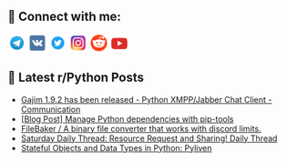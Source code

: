 ## 🔎 Connect with me:
[<img src="https://github.com/bullbesh/bullbesh/blob/main/images/Telegram.png" width="32" height="32" />](https://t.me/bullbesh)
[<img src="https://github.com/bullbesh/bullbesh/blob/main/images/VK.png" width="32" height="32" />](https://vk.com/bullbesh)
[<img src="https://github.com/bullbesh/bullbesh/blob/main/images/Twitter.png" width="32" height="32" />](https://twitter.com/bullbesh1)
[<img src="https://github.com/bullbesh/bullbesh/blob/main/images/Instagram.png" width="32" height="32" />](https://www.instagram.com/bullbesh)
[<img src="https://github.com/bullbesh/bullbesh/blob/main/images/Reddit.png" width="32" height="32" />](https://www.reddit.com/user/bullbesh)
[<img src="https://github.com/bullbesh/bullbesh/blob/main/images/YouTube.png" width="32" height="32" />](https://www.youtube.com/channel/UCtfjRs6uzgq5mfm8S06WTcg)

## 📕 Latest r/Python Posts
<!-- BLOG-POST-LIST:START -->
- [Gajim 1.9.2 has been released - Python XMPP/Jabber Chat Client - Communication](https://www.reddit.com/r/Python/comments/1e7sttb/gajim_192_has_been_released_python_xmppjabber/)
- [[Blog Post] Manage Python dependencies with pip-tools](https://www.reddit.com/r/Python/comments/1e7s9nr/blog_post_manage_python_dependencies_with_piptools/)
- [FileBaker / A binary file converter that works with discord limits.](https://www.reddit.com/r/Python/comments/1e7lxhk/filebaker_a_binary_file_converter_that_works_with/)
- [Saturday Daily Thread: Resource Request and Sharing! Daily Thread](https://www.reddit.com/r/Python/comments/1e7ibci/saturday_daily_thread_resource_request_and/)
- [Stateful Objects and Data Types in Python: Pyliven](https://www.reddit.com/r/Python/comments/1e7dg1h/stateful_objects_and_data_types_in_python_pyliven/)
<!-- BLOG-POST-LIST:END -->
